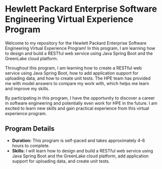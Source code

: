 # Hewlett Packard Enterprise Software Engineering Virtual Experience Program

Welcome to my repository for the Hewlett Packard Enterprise Software Engineering Virtual Experience Program! In this program, I am learning how to design and build a RESTful web service using Java Spring Boot and the GreenLake cloud platform.

Throughout this program, I am learning how to create a RESTful web service using Java Spring Boot, how to add application support for uploading data, and how to create unit tests. The HPE team has provided me with model answers to compare my work with, which helps me learn and improve my skills.

By participating in this program, I have the opportunity to discover a career in software engineering and potentially even work for HPE in the future. I am excited to learn new skills and gain practical experience from this virtual experience program.

## Program Details

- **Duration:** This program is self-paced and takes approximately 4-6 hours to complete.
- **Skills:** I will learn how to design and build a RESTful web service using Java Spring Boot and the GreenLake cloud platform, add application support for uploading data, and create unit tests.

